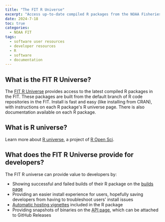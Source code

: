 ```yaml
---
title: "The FIT R Universe"
excerpt: "Access up-to-date compiled R packages from the NOAA Fisheries Integrated Toolbox"
date: 2024-7-18
toc: true
categories:
  - NOAA FIT
tags:
  - software user resources
  - developer resources
  - R
  - software
  - documentation
---
```


## What is the FIT R Universe?

The [FIT R Universe](https://noaa-fisheries-integrated-toolbox.r-universe.dev/packages) provides access to the latest compiled R packages in the FIT. These packages are built from the default branch of R code repositories in the FIT. Install is fast and easy (like installing from CRAN), with instructions on each R package's R universe page. There is also documentation available on each R package.

## What is R universe?

Learn more about [R universe](https://ropensci.org/r-universe/), a project of [R Open Sci](https://ropensci.org/).

## What does the FIT R Universe provide for developers?

The FIT R universe can provide value to developers by:

- Showing successful and failed builds of their R package on the [builds page](https://noaa-fisheries-integrated-toolbox.r-universe.dev/builds)
- Providing an easier install experience for users, hopefully saving developers from having to troubleshoot users' install issues
- [Automatic hosting vignettes](https://noaa-fisheries-integrated-toolbox.r-universe.dev/articles) included in the R package
- Providing snapshots of binaries on the [API page](https://noaa-fisheries-integrated-toolbox.r-universe.dev/apis), which can be attached to GitHub Releases
